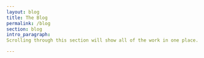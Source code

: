 ```yaml
---
layout: blog
title: The Blog
permalink: /blog
section: blog
intro_paragraph: 
Scrolling through this section will show all of the work in one place.

---
```

